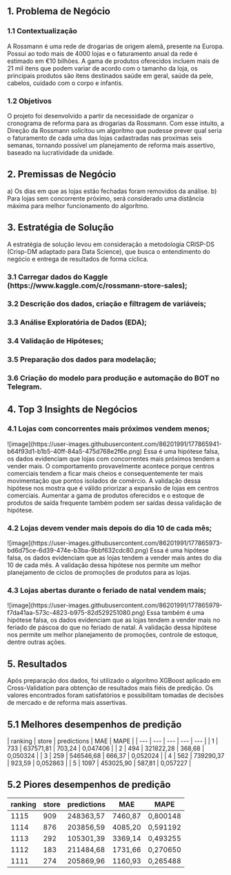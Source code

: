 <h2>1. Problema de Negócio</h2>
<h3>1.1 Contextualização</h3>
A Rossmann é uma rede de drogarias de origem alemã, presente na Europa. Possui ao todo mais de 4000 lojas e o faturamento anual da rede é estimado em €10 bilhões. A gama de produtos oferecidos incluem mais de 21 mil itens que podem variar de acordo com o tamanho da loja, os principais produtos são itens destinados saúde em geral, saúde da pele, cabelos, cuidado com o corpo e infantis.

<h3>1.2 Objetivos</h3>
O projeto foi desenvolvido a partir da necessidade de organizar o cronograma de reforma para as drogarias da Rossmann. Com esse intuito, a Direção da Rossmann solicitou um algorítmo que pudesse prever qual seria o faturamento de cada uma das lojas cadastradas nas proximas seis semanas, tornando possível um planejamento de reforma mais assertivo, baseado na lucratividade da unidade.

<h2>2. Premissas de Negócio</h2>
a) Os dias em que as lojas estão fechadas foram removidos da análise.
b) Para lojas sem concorrente próximo, será considerado uma distância máxima para melhor funcionamento do algorítmo.

<h2>3. Estratégia de Solução</h2>
A estratégia de solução levou em consideração a metodologia CRISP-DS (Crisp-DM adaptado para Data Science), que busca o entendimento do negócio e entrega de resultados de forma cíclica.
<h3>3.1 Carregar dados do Kaggle (https://www.kaggle.com/c/rossmann-store-sales);</h3>
<h3>3.2 Descrição dos dados, criação e filtragem de variáveis;</h3>
<h3>3.3 Análise Exploratória de Dados (EDA);</h3>
<h3>3.4 Validação de Hipóteses;</h3>
<h3>3.5 Preparação dos dados para modelação;</h3>
<h3>3.6 Criação do modelo para produção e automação do BOT no Telegram.</h3>

<h2>4. Top 3 Insights de Negócios</h2>
<h3>4.1 Lojas com concorrentes mais próximos vendem menos;</h3>
![image](https://user-images.githubusercontent.com/86201991/177865941-b64f93d1-b1b5-40ff-84a5-475d768e2f6e.png)
Essa é uma hipótese falsa, os dados evidenciam que lojas com concorrentes mais próximos tendem a vender mais. O comportamento provavelmente acontece porque centros comerciais tendem a ficar mais cheios e consequentemente ter mais movimentação que pontos isolados de comércio.
A validação dessa hipótese nos mostra que é válido priorizar a expansão de lojas em centros comerciais. Aumentar a gama de produtos oferecidos e o estoque de produtos de saída frequente também podem ser saídas dessa validação de hipótese.

<h3>4.2 Lojas devem vender mais depois do dia 10 de cada mês;</h3>
![image](https://user-images.githubusercontent.com/86201991/177865973-bd6d75ce-6d39-474e-b3ba-9bbf632cdc80.png)
Essa é uma hipótese falsa, os dados evidenciam que as lojas tendem a vender mais antes do dia 10 de cada mês.
A validação dessa hipótese nos permite um melhor planejamento de ciclos de promoções de produtos para as lojas.

<h3>4.3 Lojas abertas durante o feriado de natal vendem mais;</h3>
![image](https://user-images.githubusercontent.com/86201991/177865979-f7da41aa-573c-4823-b975-82d529251080.png)
Essa também é uma hipótese falsa, os dados evidenciam que as lojas tendem a vender mais no feriado de páscoa do que no feriado de natal.
A validação dessa hipótese nos permite um melhor planejamento de promoções, controle de estoque, dentre outras ações.

<h2>5. Resultados</h3>

Após preparação dos dados, foi utilizado o algorítmo XGBoost aplicado em Cross-Validation para obtenção de resultados mais fiéis de predição. Os valores encontrados foram satisfatórios e possibilitam tomadas de decisões de mercado e de reforma mais assertivas.

<h2>5.1 Melhores desempenhos de predição</h2>
| ranking | store  |  predictions  | MAE | MAPE |
| --- | --- | --- | --- | --- |
| 1 | 733 | 637571,81  | 703,24 | 0,047406 |
| 2 | 494 | 321822,28  | 368,68 | 0,050324 |
| 3 | 259 | 546546,68 | 666,37 | 0,052024 |
| 4 | 562 | 739290,37 | 923,59 | 0,052863 |
| 5 | 1097 | 453025,90 | 587,81 | 0,057227 |

<h2>5.2 Piores desempenhos de predição</h2>

| ranking | store | predictions | MAE | MAPE |
| --- | --- | --- | --- | --- |
| 1115 | 909 | 248363,57 | 7460,87 | 0,800148 |
| 1114 | 876 | 203856,59 | 4085,20 | 0,591192 |
| 1113 | 292 | 105301,39 | 3369,14 | 0,493255 |
| 1112 | 183 | 211484,68 | 1731,66 | 0,270650 |
| 1111 | 274 | 205869,96 | 1160,93 | 0,265488 |

